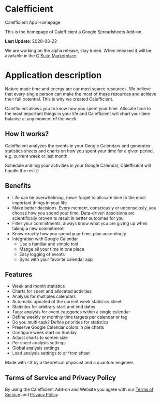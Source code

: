 # Calefficient
Calefficient App Homepage

This is the homepage of Calefficient a Google Spreadsheets Add-on.

**Last Update**: 2020-03-22

We are working on the alpha release, stay tuned. When released it will be available in the [G Suite Marketplace].

# Application description

<!-- Treat the first 3 sentences as an excellent selling opportunity. -->
<!-- Focus on conveying the value to the users -->

<!-- # Start with why -->

Nature made time and energy are our most scarce resources. We believe that every single person can make the most of these resources and achieve their full potential. This is why we created Calefficient.

<!-- ## What is it about? -->

Calefficient allows you to know how you spent your time. Allocate time to the most important things in your life and Calefficient will chart your time balance at any moment of the week.

## How it works?

Calefficient analyzes the events in your Google Calendars and generates statistics sheets and charts on how you spent your time for a given period, e.g. current week or last month.

Schedule and log your activities in your Google Calendar, Calefficeint will handle the rest :)

<!-- ## What are the most important benefits for the user? -->
## Benefits
* Life can be overwhelming, never forget to allocate time to the most important things in your life
* Make better decisions. Every moment, consciously or unconsciosly, you choose how you spend your time. Data-driven descisions are scientifically proven to result in better outcomes for you
* Filter your commitments, always know what you are giving up when taking a new commitment
* Know exactly how you spend your time, plan accordingly
* Integration with Google Calendar
    * Use a familiar and simple tool
    * Mange all your time in one place
    * Easy logging of events
    * Sync with your favorite calendar app

<!-- ## What are the most important features? -->
## Features
* Week and month statistics
* Charts for spent and allocated activities
* Analysis for multiples calendars
* Automatic updated of the current week statistics sheet
* Statistics for arbitrary start and end dates
* Tags: analysis for event categories within a single calendar
* Define weekly or monthly time targets per calendar or tag
* Do you multi-task? Define priorities for statistics
* Preserve Google Calendar colors in pie charts
* Configure week start on Sunday
* Adjust charts to screen size
* Per sheet analysis settings
* Global analysis settings
* Load analysis settings to or from sheet

Made with <3 by a theoretical physicist and a quantum engineer.

## Terms of Service and Privacy Policy

By using the Calefficient Add-on and Website you agree with our [Terms of Service] and [Privacy Policy].

[G Suite Marketplace]: https://gsuite.google.com/marketplace/
[Terms of Service]: http://caenrigen.tech/Calefficient/ToS
[Privacy Policy]: http://caenrigen.tech/Calefficient/PrivacyPolicy
